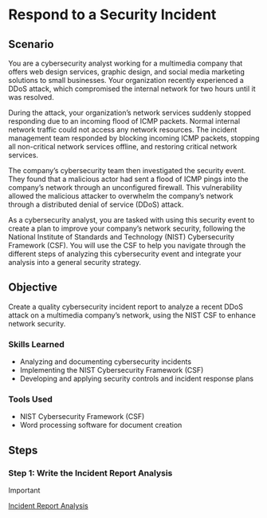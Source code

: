 # Respond to a Security Incident

## Scenario

You are a cybersecurity analyst working for a multimedia company that offers web design services, graphic design, and social media marketing solutions to small businesses. Your organization recently experienced a DDoS attack, which compromised the internal network for two hours until it was resolved.

During the attack, your organization’s network services suddenly stopped responding due to an incoming flood of ICMP packets. Normal internal network traffic could not access any network resources. The incident management team responded by blocking incoming ICMP packets, stopping all non-critical network services offline, and restoring critical network services. 

The company’s cybersecurity team then investigated the security event. They found that a malicious actor had sent a flood of ICMP pings into the company’s network through an unconfigured firewall. This vulnerability allowed the malicious attacker to overwhelm the company’s network through a distributed denial of service (DDoS) attack. 

<!-- To address this security event, the network security team implemented: 

- A new firewall rule to limit the rate of incoming ICMP packets

- Source IP address verification on the firewall to check for spoofed IP addresses on incoming ICMP packets

- Network monitoring software to detect abnormal traffic patterns

- An IDS/IPS system to filter out some ICMP traffic based on suspicious characteristics -->

As a cybersecurity analyst, you are tasked with using this security event to create a plan to improve your company’s network security, following the National Institute of Standards and Technology (NIST) Cybersecurity Framework (CSF). You will use the CSF to help you navigate through the different steps of analyzing this cybersecurity event and integrate your analysis into a general security strategy.

## Objective

Create a quality cybersecurity incident report to analyze a recent DDoS attack on a multimedia company’s network, using the NIST CSF to enhance network security.

### Skills Learned

- Analyzing and documenting cybersecurity incidents
- Implementing the NIST Cybersecurity Framework (CSF)
- Developing and applying security controls and incident response plans

### Tools Used

- NIST Cybersecurity Framework (CSF)
- Word processing software for document creation

## Steps

### Step 1: Write the Incident Report Analysis

<!-- I analyzed the situation using the NIST CSF to do the following:

1. **Identify** the type of attack and its impact
2. **Protect** the network by recommending improvements
3. **Detect** abnormal traffic patterns and implement monitoring tools
4. **Respond** effectively to contain and neutralize the incident
5. **Recover** systems to ensure continuity and resilience. -->

> [!IMPORTANT]
> [Incident Report Analysis](https://docs.google.com/viewer?url=https://github.com/user-attachments/files/16301772/Incident.Report.Analysis.pdf)

